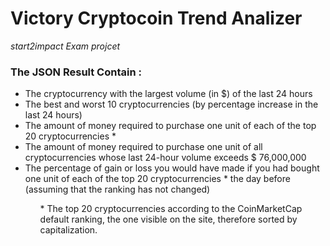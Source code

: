 <h1> Victory Cryptocoin Trend Analizer </h1>
<i> start2impact Exam projcet </i>


<h3> The JSON Result Contain : </h3>
  <ul>
    <li> The cryptocurrency with the largest volume (in $) of the last 24 hours </li>
    <li> The best and worst 10 cryptocurrencies (by percentage increase in the last 24 hours) </li>
    <li> The amount of money required to purchase one unit of each of the top 20 cryptocurrencies * </li>
    <li> The amount of money required to purchase one unit of all cryptocurrencies whose last 24-hour volume exceeds $ 76,000,000 </li>
    <li> The percentage of gain or loss you would have made if you had bought one unit of each of the top 20 cryptocurrencies * the day before (assuming that             the ranking has not changed) </li>
  <ul>
    
    
<p>* The top 20 cryptocurrencies according to the CoinMarketCap default ranking, the one visible on the site, therefore sorted by capitalization. <p>
